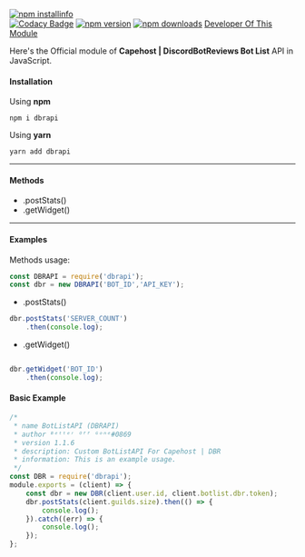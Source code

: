 [![npm installinfo](https://nodei.co/npm/dbrapi.png?downloads=true&stars=true)](https://www.npmjs.com/package/dbrapi)<br>
[![Codacy Badge](https://api.codacy.com/project/badge/Grade/4e138d2f45ee449bbc73b73d6a107fe2)](https://github.com/BetterOffGone/dbrapi)
[![npm version](https://img.shields.io/npm/v/dbrapi.svg?maxAge=3600)](https://www.npmjs.com/package/dbrapi)
[![npm downloads](https://img.shields.io/npm/dt/dbrapi.svg?maxAge=3600)](https://www.npmjs.com/package/dbrapi)
[Developer Of This Module](https://discordbotreviews.xyz/user/626902605905395732)

Here's the Official module of **Capehost | DiscordBotReviews Bot List** API in JavaScript.
#### Installation

Using **npm**

`npm i dbrapi`

Using **yarn**

`yarn add dbrapi`
<hr>

#### Methods
- .postStats()
- .getWidget()
<hr>

#### Examples

Methods usage:
```js
const DBRAPI = require('dbrapi');
const dbr = new DBRAPI('BOT_ID','API_KEY');

```

-  .postStats()
```js
dbr.postStats('SERVER_COUNT')
    .then(console.log);
```

-  .getWidget()
```js

dbr.getWidget('BOT_ID')
    .then(console.log);
```

#### Basic Example

```js
/*
 * name BotListAPI (DBRAPI)
 * author ᴮᵉᵗᵗᵉʳ ᴼᶠᶠ ᴳᵒⁿᵉ#0869
 * version 1.1.6
 * description: Custom BotListAPI For Capehost | DBR
 * information: This is an example usage.
 */
const DBR = require('dbrapi');
module.exports = (client) => {
    const dbr = new DBR(client.user.id, client.botlist.dbr.token);
    dbr.postStats(client.guilds.size).then(() => {
        console.log();
    }).catch((err) => {
        console.log();
    });
};
```

